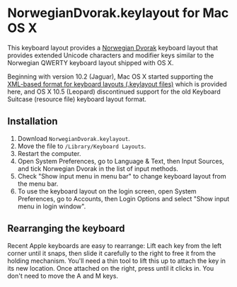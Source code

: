 # NorwegianDvorak.keylayout for Mac OS X

This keyboard layout provides a [Norwegian Dvorak][1] keyboard layout
that provides extended Unicode characters and modifier keys similar to
the Norwegian QWERTY keyboard layout shipped with OS X.

Beginning with version 10.2 (Jaguar), Mac OS X started supporting the
[XML-based format for keyboard layouts (.keylayout files)][2] which is
provided here, and OS X 10.5 (Leopard) discontinued support for the
old Keyboard Suitcase (resource file) keyboard layout format.



## Installation

1. Download `NorwegianDvorak.keylayout`.
2. Move the file to `/Library/Keyboard Layouts`.
3. Restart the computer.
4. Open System Preferences,
    go to Language & Text,
    then Input Sources, and
    tick Norwegian Dvorak in the list of input methods.
5. Check "Show input menu in menu bar" to change keyboard layout
    from the menu bar.
6. To use the keyboard layout on the login screen,
    open System Preferences, go to Accounts, then Login Options and
    select "Show input menu in login window".



## Rearranging the keyboard

Recent Apple keyboards are easy to rearrange: Lift each key from the
left corner until it snaps, then slide it carefully to the right to
free it from the holding mechanism. You'll need a thin tool to lift
this up to attach the key in its new location. Once attached on the
right, press until it clicks in. You don't need to move the A and M keys.




[1]: http://dvorak.tg90nor.net/
[2]: http://developer.apple.com/library/mac/#technotes/tn2002/tn2056.html
[3]: http://scripts.sil.org/ukelele/  
[4]: http://wordherd.com/keyboards/

